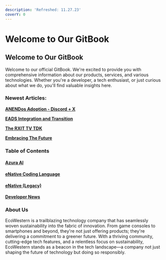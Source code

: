 ```yaml
---
description: 'Refreshed: 11.27.23'
coverY: 0
---
```


# Welcome to Our GitBook

## Welcome to Our GitBook <a href="#welcome-to-our-gitbook" id="welcome-to-our-gitbook"></a>

Welcome to our official GitBook. We're excited to provide you with comprehensive information about our products, services, and various technologies. Whether you're a developer, a tech enthusiast, or just curious about what we do, you'll find valuable insights here.

### Newest Articles: <a href="#table-of-contents" id="table-of-contents"></a>

[**ANENDos Adoption - Discord + X**](developer-news/anendos-a-new-horizon-in-online-messaging-platforms.md)

[**EADS Integration and Transition**](developer-news/eads-integration-and-transition-from-enative2-to-enative3-in-vad-v2.md)

[**The RXIT TV TDK**](developer-news/the-rxit-tv-tdk-bridging-the-future-of-television.md)

[**Embracing The Future**](developer-news/embracing-the-future-dasheco-7.9-and-rxitos-4.5-on-enative3.md)

### Table of Contents <a href="#table-of-contents" id="table-of-contents"></a>

#### ​[Azura AI](broken-reference)​ <a href="#azura-ai" id="azura-ai"></a>

#### ​[eNative Coding Language](broken-reference)​ <a href="#enative-coding-language" id="enative-coding-language"></a>

#### ​[eNative (Legacy)](broken-reference)​ <a href="#enative-legacy" id="enative-legacy"></a>

#### ​[Developer News](broken-reference)​ <a href="#developer-news" id="developer-news"></a>

### About Us <a href="#about-us" id="about-us"></a>

EcoWestern is a trailblazing technology company that has seamlessly woven sustainability into the fabric of innovation. From game consoles to smartphones and beyond, they're not just offering products; they're delivering a commitment to a greener future. With a thriving community, cutting-edge tech features, and a relentless focus on sustainability, EcoWestern stands as a beacon in the tech landscape—a company not just shaping the future of technology but doing so responsibly.
